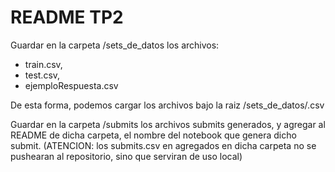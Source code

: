 # README TP2

Guardar en la carpeta /sets_de_datos los archivos:   
- train.csv,   
- test.csv,  
- ejemploRespuesta.csv   
  
De esta forma, podemos cargar los archivos bajo la raiz /sets_de_datos/<set>.csv

Guardar en la carpeta /submits los archivos submits generados, y agregar al README de dicha carpeta, el nombre del notebook que genera dicho submit.  (ATENCION: los submits.csv en agregados en dicha carpeta no se pushearan al repositorio, sino que serviran de uso local)
